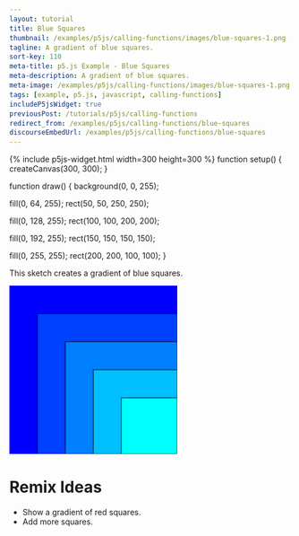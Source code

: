 ```yaml
---
layout: tutorial
title: Blue Squares
thumbnail: /examples/p5js/calling-functions/images/blue-squares-1.png
tagline: A gradient of blue squares.
sort-key: 110
meta-title: p5.js Example - Blue Squares
meta-description: A gradient of blue squares.
meta-image: /examples/p5js/calling-functions/images/blue-squares-1.png
tags: [example, p5.js, javascript, calling-functions]
includeP5jsWidget: true
previousPost: /tutorials/p5js/calling-functions
redirect_from: /examples/p5js/calling-functions/blue-squares
discourseEmbedUrl: /examples/p5js/calling-functions/blue-squares
---
```


{% include p5js-widget.html width=300 height=300 %}
function setup() {
  createCanvas(300, 300);
}

function draw() {
  background(0, 0, 255);

  fill(0, 64, 255);
  rect(50, 50, 250, 250);

  fill(0, 128, 255);
  rect(100, 100, 200, 200);

  fill(0, 192, 255);
  rect(150, 150, 150, 150);

  fill(0, 255, 255);
  rect(200, 200, 100, 100);
}
</script>

This sketch creates a gradient of blue squares.

![blue squares](/examples/p5js/calling-functions/images/blue-squares-1.png)

# Remix Ideas

- Show a gradient of red squares.
- Add more squares.
